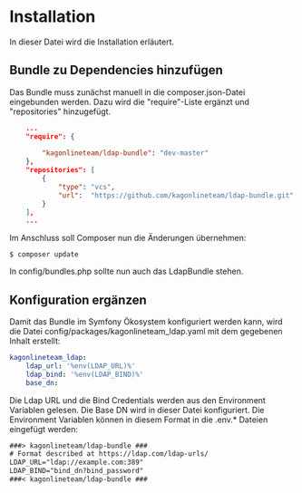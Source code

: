 # Installation

In dieser Datei wird die Installation erläutert.

## Bundle zu Dependencies hinzufügen

Das Bundle muss zunächst manuell in die composer.json-Datei eingebunden
werden. Dazu wird die "require"-Liste ergänzt und "repositories" hinzugefügt. 

```json
    ...
    "require": {
        
        "kagonlineteam/ldap-bundle": "dev-master"
    },
    "repositories": [
        {
            "type": "vcs",
            "url":  "https://github.com/kagonlineteam/ldap-bundle.git"
        }
    ],
    ...
```

Im Anschluss soll Composer nun die Änderungen übernehmen:

```console
$ composer update
```

In config/bundles.php sollte nun auch das LdapBundle stehen.

## Konfiguration ergänzen

Damit das Bundle im Symfony Ökosystem konfiguriert werden kann, wird die Datei config/packages/kagonlineteam_ldap.yaml mit dem gegebenen Inhalt erstellt:

```yaml
kagonlineteam_ldap:
    ldap_url: '%env(LDAP_URL)%'
    ldap_bind: '%env(LDAP_BIND)%'
    base_dn: 
```

Die Ldap URL und die Bind Credentials werden aus den Environment Variablen gelesen. Die Base DN wird in dieser Datei konfiguriert.
Die Environment Variablen können in diesem Format in die .env.* Dateien eingefügt werden:

```txt
###> kagonlineteam/ldap-bundle ###
# Format described at https://ldap.com/ldap-urls/
LDAP_URL="ldap://example.com:389"
LDAP_BIND="bind_dn?bind_password"
###< kagonlineteam/ldap-bundle ###
```